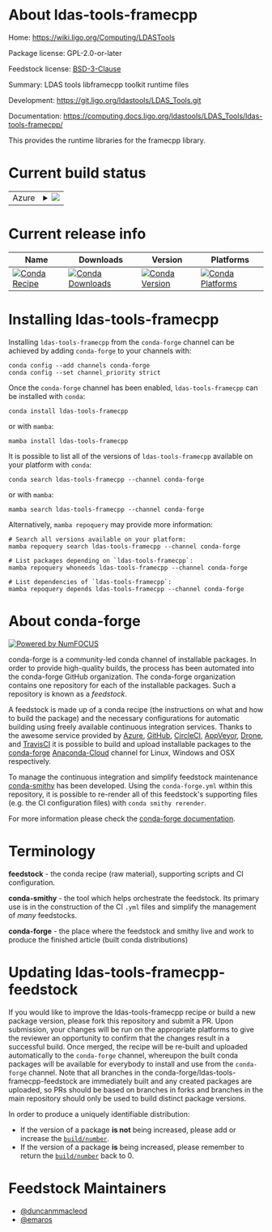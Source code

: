 About ldas-tools-framecpp
=========================

Home: https://wiki.ligo.org/Computing/LDASTools

Package license: GPL-2.0-or-later

Feedstock license: [BSD-3-Clause](https://github.com/conda-forge/ldas-tools-framecpp-feedstock/blob/main/LICENSE.txt)

Summary: LDAS tools libframecpp toolkit runtime files

Development: https://git.ligo.org/ldastools/LDAS_Tools.git

Documentation: https://computing.docs.ligo.org/ldastools/LDAS_Tools/ldas-tools-framecpp/

This provides the runtime libraries for the framecpp library.


Current build status
====================


<table>
    
  <tr>
    <td>Azure</td>
    <td>
      <details>
        <summary>
          <a href="https://dev.azure.com/conda-forge/feedstock-builds/_build/latest?definitionId=5104&branchName=main">
            <img src="https://dev.azure.com/conda-forge/feedstock-builds/_apis/build/status/ldas-tools-framecpp-feedstock?branchName=main">
          </a>
        </summary>
        <table>
          <thead><tr><th>Variant</th><th>Status</th></tr></thead>
          <tbody><tr>
              <td>linux_64_openssl1.1.1</td>
              <td>
                <a href="https://dev.azure.com/conda-forge/feedstock-builds/_build/latest?definitionId=5104&branchName=main">
                  <img src="https://dev.azure.com/conda-forge/feedstock-builds/_apis/build/status/ldas-tools-framecpp-feedstock?branchName=main&jobName=linux&configuration=linux_64_openssl1.1.1" alt="variant">
                </a>
              </td>
            </tr><tr>
              <td>linux_64_openssl3</td>
              <td>
                <a href="https://dev.azure.com/conda-forge/feedstock-builds/_build/latest?definitionId=5104&branchName=main">
                  <img src="https://dev.azure.com/conda-forge/feedstock-builds/_apis/build/status/ldas-tools-framecpp-feedstock?branchName=main&jobName=linux&configuration=linux_64_openssl3" alt="variant">
                </a>
              </td>
            </tr><tr>
              <td>linux_aarch64_openssl1.1.1</td>
              <td>
                <a href="https://dev.azure.com/conda-forge/feedstock-builds/_build/latest?definitionId=5104&branchName=main">
                  <img src="https://dev.azure.com/conda-forge/feedstock-builds/_apis/build/status/ldas-tools-framecpp-feedstock?branchName=main&jobName=linux&configuration=linux_aarch64_openssl1.1.1" alt="variant">
                </a>
              </td>
            </tr><tr>
              <td>linux_aarch64_openssl3</td>
              <td>
                <a href="https://dev.azure.com/conda-forge/feedstock-builds/_build/latest?definitionId=5104&branchName=main">
                  <img src="https://dev.azure.com/conda-forge/feedstock-builds/_apis/build/status/ldas-tools-framecpp-feedstock?branchName=main&jobName=linux&configuration=linux_aarch64_openssl3" alt="variant">
                </a>
              </td>
            </tr><tr>
              <td>linux_ppc64le_openssl1.1.1</td>
              <td>
                <a href="https://dev.azure.com/conda-forge/feedstock-builds/_build/latest?definitionId=5104&branchName=main">
                  <img src="https://dev.azure.com/conda-forge/feedstock-builds/_apis/build/status/ldas-tools-framecpp-feedstock?branchName=main&jobName=linux&configuration=linux_ppc64le_openssl1.1.1" alt="variant">
                </a>
              </td>
            </tr><tr>
              <td>linux_ppc64le_openssl3</td>
              <td>
                <a href="https://dev.azure.com/conda-forge/feedstock-builds/_build/latest?definitionId=5104&branchName=main">
                  <img src="https://dev.azure.com/conda-forge/feedstock-builds/_apis/build/status/ldas-tools-framecpp-feedstock?branchName=main&jobName=linux&configuration=linux_ppc64le_openssl3" alt="variant">
                </a>
              </td>
            </tr><tr>
              <td>osx_64_openssl1.1.1</td>
              <td>
                <a href="https://dev.azure.com/conda-forge/feedstock-builds/_build/latest?definitionId=5104&branchName=main">
                  <img src="https://dev.azure.com/conda-forge/feedstock-builds/_apis/build/status/ldas-tools-framecpp-feedstock?branchName=main&jobName=osx&configuration=osx_64_openssl1.1.1" alt="variant">
                </a>
              </td>
            </tr><tr>
              <td>osx_64_openssl3</td>
              <td>
                <a href="https://dev.azure.com/conda-forge/feedstock-builds/_build/latest?definitionId=5104&branchName=main">
                  <img src="https://dev.azure.com/conda-forge/feedstock-builds/_apis/build/status/ldas-tools-framecpp-feedstock?branchName=main&jobName=osx&configuration=osx_64_openssl3" alt="variant">
                </a>
              </td>
            </tr><tr>
              <td>osx_arm64_openssl1.1.1</td>
              <td>
                <a href="https://dev.azure.com/conda-forge/feedstock-builds/_build/latest?definitionId=5104&branchName=main">
                  <img src="https://dev.azure.com/conda-forge/feedstock-builds/_apis/build/status/ldas-tools-framecpp-feedstock?branchName=main&jobName=osx&configuration=osx_arm64_openssl1.1.1" alt="variant">
                </a>
              </td>
            </tr><tr>
              <td>osx_arm64_openssl3</td>
              <td>
                <a href="https://dev.azure.com/conda-forge/feedstock-builds/_build/latest?definitionId=5104&branchName=main">
                  <img src="https://dev.azure.com/conda-forge/feedstock-builds/_apis/build/status/ldas-tools-framecpp-feedstock?branchName=main&jobName=osx&configuration=osx_arm64_openssl3" alt="variant">
                </a>
              </td>
            </tr>
          </tbody>
        </table>
      </details>
    </td>
  </tr>
</table>

Current release info
====================

| Name | Downloads | Version | Platforms |
| --- | --- | --- | --- |
| [![Conda Recipe](https://img.shields.io/badge/recipe-ldas--tools--framecpp-green.svg)](https://anaconda.org/conda-forge/ldas-tools-framecpp) | [![Conda Downloads](https://img.shields.io/conda/dn/conda-forge/ldas-tools-framecpp.svg)](https://anaconda.org/conda-forge/ldas-tools-framecpp) | [![Conda Version](https://img.shields.io/conda/vn/conda-forge/ldas-tools-framecpp.svg)](https://anaconda.org/conda-forge/ldas-tools-framecpp) | [![Conda Platforms](https://img.shields.io/conda/pn/conda-forge/ldas-tools-framecpp.svg)](https://anaconda.org/conda-forge/ldas-tools-framecpp) |

Installing ldas-tools-framecpp
==============================

Installing `ldas-tools-framecpp` from the `conda-forge` channel can be achieved by adding `conda-forge` to your channels with:

```
conda config --add channels conda-forge
conda config --set channel_priority strict
```

Once the `conda-forge` channel has been enabled, `ldas-tools-framecpp` can be installed with `conda`:

```
conda install ldas-tools-framecpp
```

or with `mamba`:

```
mamba install ldas-tools-framecpp
```

It is possible to list all of the versions of `ldas-tools-framecpp` available on your platform with `conda`:

```
conda search ldas-tools-framecpp --channel conda-forge
```

or with `mamba`:

```
mamba search ldas-tools-framecpp --channel conda-forge
```

Alternatively, `mamba repoquery` may provide more information:

```
# Search all versions available on your platform:
mamba repoquery search ldas-tools-framecpp --channel conda-forge

# List packages depending on `ldas-tools-framecpp`:
mamba repoquery whoneeds ldas-tools-framecpp --channel conda-forge

# List dependencies of `ldas-tools-framecpp`:
mamba repoquery depends ldas-tools-framecpp --channel conda-forge
```


About conda-forge
=================

[![Powered by
NumFOCUS](https://img.shields.io/badge/powered%20by-NumFOCUS-orange.svg?style=flat&colorA=E1523D&colorB=007D8A)](https://numfocus.org)

conda-forge is a community-led conda channel of installable packages.
In order to provide high-quality builds, the process has been automated into the
conda-forge GitHub organization. The conda-forge organization contains one repository
for each of the installable packages. Such a repository is known as a *feedstock*.

A feedstock is made up of a conda recipe (the instructions on what and how to build
the package) and the necessary configurations for automatic building using freely
available continuous integration services. Thanks to the awesome service provided by
[Azure](https://azure.microsoft.com/en-us/services/devops/), [GitHub](https://github.com/),
[CircleCI](https://circleci.com/), [AppVeyor](https://www.appveyor.com/),
[Drone](https://cloud.drone.io/welcome), and [TravisCI](https://travis-ci.com/)
it is possible to build and upload installable packages to the
[conda-forge](https://anaconda.org/conda-forge) [Anaconda-Cloud](https://anaconda.org/)
channel for Linux, Windows and OSX respectively.

To manage the continuous integration and simplify feedstock maintenance
[conda-smithy](https://github.com/conda-forge/conda-smithy) has been developed.
Using the ``conda-forge.yml`` within this repository, it is possible to re-render all of
this feedstock's supporting files (e.g. the CI configuration files) with ``conda smithy rerender``.

For more information please check the [conda-forge documentation](https://conda-forge.org/docs/).

Terminology
===========

**feedstock** - the conda recipe (raw material), supporting scripts and CI configuration.

**conda-smithy** - the tool which helps orchestrate the feedstock.
                   Its primary use is in the construction of the CI ``.yml`` files
                   and simplify the management of *many* feedstocks.

**conda-forge** - the place where the feedstock and smithy live and work to
                  produce the finished article (built conda distributions)


Updating ldas-tools-framecpp-feedstock
======================================

If you would like to improve the ldas-tools-framecpp recipe or build a new
package version, please fork this repository and submit a PR. Upon submission,
your changes will be run on the appropriate platforms to give the reviewer an
opportunity to confirm that the changes result in a successful build. Once
merged, the recipe will be re-built and uploaded automatically to the
`conda-forge` channel, whereupon the built conda packages will be available for
everybody to install and use from the `conda-forge` channel.
Note that all branches in the conda-forge/ldas-tools-framecpp-feedstock are
immediately built and any created packages are uploaded, so PRs should be based
on branches in forks and branches in the main repository should only be used to
build distinct package versions.

In order to produce a uniquely identifiable distribution:
 * If the version of a package **is not** being increased, please add or increase
   the [``build/number``](https://docs.conda.io/projects/conda-build/en/latest/resources/define-metadata.html#build-number-and-string).
 * If the version of a package **is** being increased, please remember to return
   the [``build/number``](https://docs.conda.io/projects/conda-build/en/latest/resources/define-metadata.html#build-number-and-string)
   back to 0.

Feedstock Maintainers
=====================

* [@duncanmmacleod](https://github.com/duncanmmacleod/)
* [@emaros](https://github.com/emaros/)

